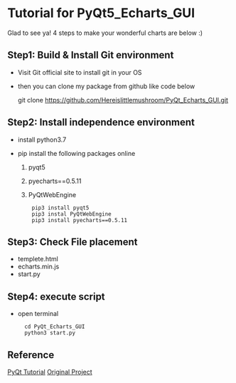 # Tutorial for PyQt5_Echarts_GUI

Glad to see ya! 
4 steps to make your wonderful charts are below :)

## Step1: Build & Install Git environment

- Visit Git official site to install git in your OS

- then you can clone my package from github like code below

     git clone https://github.com/Hereislittlemushroom/PyQt_Echarts_GUI.git

## Step2: Install independence environment

- install python3.7

- pip install the following packages online
    1. pyqt5
    2. pyecharts==0.5.11
    3. PyQtWebEngine

            pip3 install pyqt5
            pip3 instal PyQtWebEngine
            pip3 install pyecharts==0.5.11

## Step3:  Check File placement

- templete.html
- echarts.min.js
- start.py

## Step4: execute script

- open terminal
    
        cd PyQt_Echarts_GUI
        python3 start.py

## Reference
[PyQt Tutorial](https://www.cnblogs.com/archisama/p/5442071.html)
[Original Project](https://blog.csdn.net/this_is_id/article/details/86688585)
